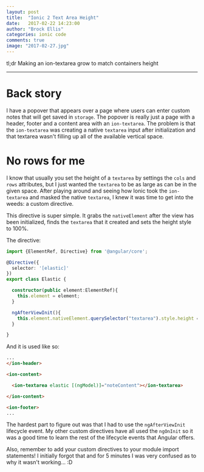 ```yaml
---
layout: post
title:  "Ionic 2 Text Area Height"
date:   2017-02-22 14:23:00
author: "Brock Ellis"
categories: ionic code
comments: true
image: "2017-02-27.jpg"
---
```


tl;dr Making an ion-textarea grow to match containers height

---

# Back story

I have a popover that appears over a page where users can enter custom notes that will get saved in `storage`. The popover is really just a page with a header, footer and a content area with an `ion-textarea`. The problem is that the `ion-textarea` was creating a native `textarea` input after initialization and that textarea wasn't filling up all of the available vertical space.

# No rows for me

I know that usually you set the height of a `textarea` by settings the `cols` and `rows` attributes, but I just wanted the `textarea` to be as large as can be in the given space. After playing around and seeing how Ionic took the `ion-textarea` and masked the native `textarea`, I knew it was time to get into the weeds: a custom directive.

This directive is super simple. It grabs the `nativeElement` after the view has been initialized, finds the `textarea` that it created and sets the height style to 100%.

The directive:

```typescript
import {ElementRef, Directive} from '@angular/core';

@Directive({
  selector: '[elastic]'
})
export class Elastic {

  constructor(public element:ElementRef){
    this.element = element;
  }

  ngAfterViewInit(){
    this.element.nativeElement.querySelector("textarea").style.height = "100%";
  }

}
```

And it is used like so:

```html
...
</ion-header>

<ion-content>

  <ion-textarea elastic [(ngModel)]="noteContent"></ion-textarea>

</ion-content>

<ion-footer>
...
```

The hardest part to figure out was that I had to use the `ngAfterViewInit` lifecycle event. My other custom directives have all used the `ngOnInit` so it was a good time to learn the rest of the lifecycle events that Angular offers.

Also, remember to add your custom directives to your module import statements! I initially forgot that and for 5 minutes I was very confused as to why it wasn't working... :D

